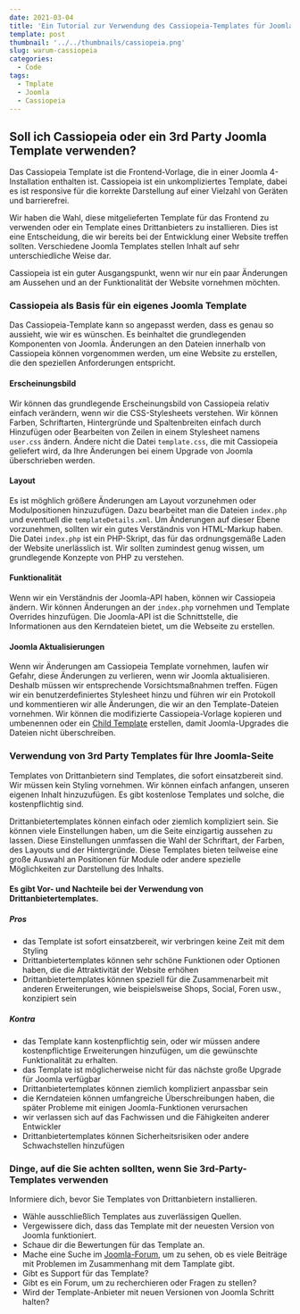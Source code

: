 ```yaml
---
date: 2021-03-04
title: 'Ein Tutorial zur Verwendung des Cassiopeia-Templates für Joomla 4 - Warum Cassiopeia'
template: post
thumbnail: '../../thumbnails/cassiopeia.png'
slug: warum-cassiopeia
categories:
  - Code
tags:
  - Tmplate
  - Joomla
  - Cassiopeia
---
```



## Soll ich Cassiopeia oder ein 3rd Party Joomla Template verwenden?

Das Cassiopeia Template ist die Frontend-Vorlage, die in einer Joomla 4-Installation enthalten ist. Cassiopeia ist ein unkompliziertes Template, dabei es ist responsive für die korrekte Darstellung auf einer Vielzahl von Geräten und barrierefrei.

Wir haben die Wahl, diese mitgelieferten Template für das Frontend zu verwenden oder ein Template eines Drittanbieters zu installieren. Dies ist eine Entscheidung, die wir bereits bei der Entwicklung einer Website treffen sollten. Verschiedene Joomla Templates stellen Inhalt auf sehr unterschiedliche Weise dar.

Cassiopeia ist ein guter Ausgangspunkt, wenn wir nur ein paar Änderungen am Aussehen und an der Funktionalität der Website vornehmen möchten. 

### Cassiopeia als Basis für ein eigenes Joomla Template

Das Cassiopeia-Template kann so angepasst werden, dass es genau so aussieht, wie wir es wünschen. Es beinhaltet die grundlegenden Komponenten von Joomla. Änderungen an den Dateien innerhalb von Cassiopeia können vorgenommen werden, um eine Website zu erstellen, die den speziellen Anforderungen entspricht.

#### Erscheinungsbild

Wir können das grundlegende Erscheinungsbild von Cassiopeia relativ einfach verändern, wenn wir die CSS-Stylesheets verstehen. Wir können Farben, Schriftarten, Hintergründe und Spaltenbreiten einfach durch Hinzufügen oder Bearbeiten von Zeilen in einem Stylesheet namens `user.css` ändern. Ändere nicht die Datei `template.css`, die mit Cassiopeia geliefert wird, da Ihre Änderungen bei einem Upgrade von Joomla überschrieben werden.

#### Layout

Es ist möghlich größere Änderungen am Layout vorzunehmen oder Modulpositionen hinzuzufügen. Dazu bearbeitet man die Dateien `index.php` und eventuell die `templateDetails.xml`. Um Änderungen auf dieser Ebene vorzunehmen, sollten wir ein gutes Verständnis von HTML-Markup haben. Die Datei `index.php` ist ein PHP-Skript, das für das ordnungsgemäße Laden der Website unerlässlich ist. Wir sollten zumindest genug wissen, um grundlegende Konzepte von PHP zu verstehen.

#### Funktionalität

Wenn wir ein Verständnis der Joomla-API haben, können wir Cassiopeia ändern. Wir können Änderungen an der `index.php` vornehmen und Template Overrides hinzufügen. Die Joomla-API ist die Schnittstelle, die Informationen aus den Kerndateien bietet, um die Webseite zu erstellen.

#### Joomla Aktualisierungen

Wenn wir Änderungen am Cassiopeia Template vornehmen, laufen wir Gefahr, diese Änderungen zu verlieren, wenn wir Joomla aktualisieren. Deshalb müssen wir entsprechende Vorsichtsmaßnahmen treffen. Fügen wir ein benutzerdefiniertes Stylesheet hinzu und führen wir ein Protokoll und kommentieren wir alle Änderungen, die wir an den Template-Dateien vornehmen. Wir können die modifizierte Cassiopeia-Vorlage kopieren und umbenennen oder ein [Child Template](https://github.com/joomla/joomla-cms/discussions/32442) erstellen, damit Joomla-Upgrades die Dateien nicht überschreiben.

### Verwendung von 3rd Party Templates für Ihre Joomla-Seite

Templates von Drittanbietern sind Templates, die sofort einsatzbereit sind. Wir müssen kein Styling vornehmen. Wir können einfach anfangen, unseren eigenen Inhalt hinzuzufügen. Es gibt kostenlose Templates und solche, die kostenpflichtig sind.

Drittanbietertemplates können einfach oder ziemlich kompliziert sein. Sie können viele Einstellungen haben, um die Seite einzigartig aussehen zu lassen. Diese Einstellungen unmfassen die Wahl der Schriftart, der Farben, des Layouts und der Hintergründe. Diese Templates bieten teilweise eine große Auswahl an Positionen für Module oder andere spezielle Möglichkeiten zur Darstellung des Inhalts.

#### Es gibt Vor- und Nachteile bei der Verwendung von Drittanbietertemplates.

##### Pros

- das Template ist sofort einsatzbereit, wir verbringen keine Zeit mit dem Styling
- Drittanbietertemplates können sehr schöne Funktionen oder Optionen haben, die die Attraktivität der Website erhöhen
- Drittanbietertemplates können speziell für die Zusammenarbeit mit anderen Erweiterungen, wie beispielsweise Shops, Social, Foren usw., konzipiert sein

##### Kontra

- das Template kann kostenpflichtig sein, oder wir müssen andere kostenpflichtige Erweiterungen hinzufügen, um die gewünschte Funktionalität zu erhalten.
- das Template ist möglicherweise nicht für das nächste große Upgrade für Joomla verfügbar
- Drittanbietertemplates können ziemlich kompliziert anpassbar sein
- die Kerndateien können umfangreiche Überschreibungen haben, die später Probleme mit einigen Joomla-Funktionen verursachen
- wir verlassen sich auf das Fachwissen und die Fähigkeiten anderer Entwickler
- Drittanbietertemplates können Sicherheitsrisiken oder andere Schwachstellen hinzufügen

### Dinge, auf die Sie achten sollten, wenn Sie 3rd-Party-Templates verwenden

Informiere dich, bevor Sie Templates von Drittanbietern installieren.

- Wähle ausschließlich Templates aus zuverlässigen Quellen. 
- Vergewissere dich, dass das Template mit der neuesten Version von Joomla funktioniert.
- Schaue dir die  Bewertungen für das Template an.
- Mache eine Suche im [Joomla-Forum](https://forum.joomla.de/), um zu sehen, ob es viele Beiträge mit Problemen im Zusammenhang mit dem Tamplate gibt.
- Gibt es Support für das Template?
- Gibt es ein Forum, um zu recherchieren oder Fragen zu stellen?
- Wird der Template-Anbieter mit neuen Versionen von Joomla Schritt halten?
